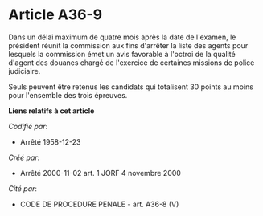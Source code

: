 # Article A36-9

Dans un délai maximum de quatre mois après la date de l'examen, le président réunit la commission aux fins d'arrêter la liste
des agents pour lesquels la commission émet un avis favorable à l'octroi de la qualité d'agent des douanes chargé de
l'exercice de certaines missions de police judiciaire.

Seuls peuvent être retenus les candidats qui totalisent 30 points au moins pour l'ensemble des trois épreuves.

**Liens relatifs à cet article**

_Codifié par_:

  - Arrêté 1958-12-23

_Créé par_:

  - Arrêté 2000-11-02 art. 1 JORF 4 novembre 2000

_Cité par_:

  - CODE DE PROCEDURE PENALE - art. A36-8 (V)

